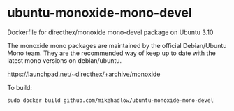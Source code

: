 ubuntu-monoxide-mono-devel
==========================

Dockerfile for directhex/monoxide mono-devel package on Ubuntu 3.10

The monoxide mono packages are maintained by the official Debian/Ubuntu Mono team. They are the recommended way of keep up to date with the latest mono versions on debian/ubuntu.

https://launchpad.net/~directhex/+archive/monoxide

To build:

    sudo docker build github.com/mikehadlow/ubuntu-monoxide-mono-devel 
